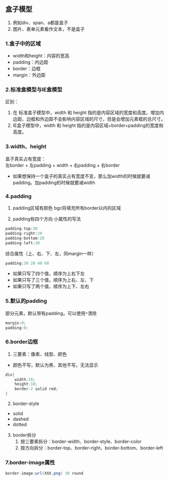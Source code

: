 ## 盒子模型
1. 例如div、span、a都是盒子
2. 图片、表单元素看作文本，不是盒子
### 1.盒子中的区域
+ width和height：内容的宽高
+ padding：内边距
+ border：边框
+ margin：外边距
### 2.标准盒模型与IE盒模型
区别：
1. 在 标准盒子模型中，width 和 height 指的是内容区域的宽度和高度。增加内边距、边框和外边距不会影响内容区域的尺寸，但是会增加元素框的总尺寸。
2. IE盒子模型中，width 和 height 指的是内容区域+border+padding的宽度和高度。

### 3.width、height
盒子真实占有宽度：          
左border + 左padding + width + 右padding + 右border
+ 如果想保持一个盒子的真实占有宽度不变，那么加width的时候就要减padding。加padding的时候就要减width

### 4.padding
1. padding区域有颜色
bgc将填充所有border以内的区域

2. padding有四个方向
小属性的写法
```cs
padding-top:30
padding-right:20
padding-bottom:20
padding-left:20
```
综合属性（上、右、下、左，同margin一样）
```cs
padding:30 20 40 60 
```
+ 如果只写了四个值，顺序为上右下左
+ 如果只写了三个值，顺序为上右、左、下
+ 如果只写了两个值，顺序为上下、左右


### 5.默认的padding
部分元素，默认带有padding，可以使用`*`清除
```cs
margin:0;
padding:0;
```
### 6.border边框
1. 三要素：像素、线型、颜色
+ 颜色不写，默认为黑、其他不写，无法显示
```cs
div{
    width:10;
    height:10;
    border:2 solid red;
}
```
2. border-style
+ solid
+ dashed
+ dotted

3. border拆分
    1. 按三要素拆分：border-width、border-style、border-color
    2. 按方向拆分：border-top、border-right、border-bottom、border-left
### 7.border-image属性
```cs
border-image:url(XXX.png) 30 round
```